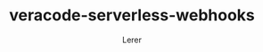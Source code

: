 ---
layout: post
repolink: "https://github.com/Lerer/serverless-veracode-webhooks"
title: "veracode-serverless-webhooks"
description: "enables Veracode customers who want to use the Veracode Upload-and-Scan Static and SCA (not the Pipeline or the IDE scans) and get updates back in an asynchronous manner."
author: "Lerer"
author-link: "https://github.com/Lerer"
content-type: "ci_cd"
repo: "github"
repo_title: "veracode-serverless-webhooks"
---